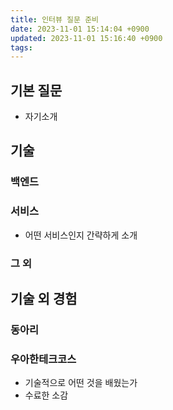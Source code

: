 ```yaml
---
title: 인터뷰 질문 준비
date: 2023-11-01 15:14:04 +0900
updated: 2023-11-01 15:16:40 +0900
tags: 
---
```


## 기본 질문

- 자기소개

## 기술

### 백엔드

### 서비스

- 어떤 서비스인지 간략하게 소개

### 그 외

## 기술 외 경험

### 동아리

### 우아한테크코스

- 기술적으로 어떤 것을 배웠는가
- 수료한 소감